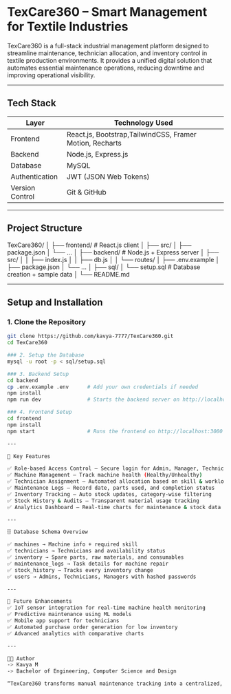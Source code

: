 # TexCare360 – Smart Management for Textile Industries

TexCare360 is a full-stack industrial management platform designed to streamline maintenance, technician allocation, and inventory control in textile production environments. It provides a unified digital solution that automates essential maintenance operations, reducing downtime and improving operational visibility.

---

## Tech Stack

|      Layer      |              Technology Used                             |
|-----------------|----------------------------------------------------------|
| Frontend        | React.js, Bootstrap,TailwindCSS, Framer Motion, Recharts |
| Backend         | Node.js, Express.js                                      |
| Database        | MySQL                                                    |
| Authentication  | JWT (JSON Web Tokens)                                    |
| Version Control | Git & GitHub                                             |

---

## Project Structure

TexCare360/
│
├── frontend/ # React.js client
│ ├── src/
│ ├── package.json
│ └── ...
│
├── backend/ # Node.js + Express server
│ ├── src/
│ │ ├── index.js
│ │ ├── db.js
│ │ └── routes/
│ ├── .env.example
│ ├── package.json
│ └── ...
│
├── sql/
│ └── setup.sql # Database creation + sample data
│
└── README.md

---

## Setup and Installation

### 1. Clone the Repository
```bash
git clone https://github.com/kavya-7777/TexCare360.git
cd TexCare360

### 2. Setup the Database
mysql -u root -p < sql/setup.sql

### 3. Backend Setup
cd backend
cp .env.example .env      # Add your own credentials if needed
npm install
npm run dev               # Starts the backend server on http://localhost:5000

### 4. Frontend Setup
cd frontend
npm install
npm start                 # Runs the frontend on http://localhost:3000

---

🧠 Key Features

✅ Role-based Access Control — Secure login for Admin, Manager, Technician
✅ Machine Management — Track machine health (Healthy/Unhealthy)
✅ Technician Assignment — Automated allocation based on skill & workload (Rule Based Assignment)
✅ Maintenance Logs — Record date, parts used, and completion status
✅ Inventory Tracking — Auto stock updates, category-wise filtering
✅ Stock History & Audits — Transparent material usage tracking
✅ Analytics Dashboard — Real-time charts for maintenance & stock data

---

🗄️ Database Schema Overview

✅ machines → Machine info + required skill
✅ technicians → Technicians and availability status
✅ inventory → Spare parts, raw materials, and consumables
✅ maintenance_logs → Task details for machine repair
✅ stock_history → Tracks every inventory change
✅ users → Admins, Technicians, Managers with hashed passwords

---

🚀 Future Enhancements
✅ IoT sensor integration for real-time machine health monitoring
✅ Predictive maintenance using ML models
✅ Mobile app support for technicians
✅ Automated purchase order generation for low inventory
✅ Advanced analytics with comparative charts

---

👩‍💻 Author
-> Kavya M
-> Bachelor of Engineering, Computer Science and Design

“TexCare360 transforms manual maintenance tracking into a centralized, data-driven industrial solution.”